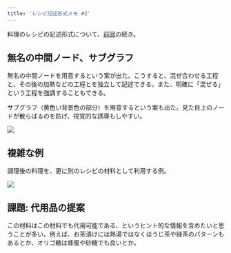 ```yaml
---
title: 'レシピ記述形式メモ #2'
---
```

料理のレシピの記述形式について、[前回](https://r7kamura.com/articles/2022-05-13-mermaid-recipe-memo)の続き。

無名の中間ノード、サブグラフ
--------------

無名の中間ノードを用意するという案が出た。こうすると、混ぜ合わせる工程と、その後の加熱などの工程とを独立して記述できる。また、明確に「混ぜる」という工程を強調することもできる。

サブグラフ（黄色い背景色の部分）を用意するという案も出た。見た目上のノードが散らばるのを防げ、視覚的な誘導もしやすい。

![](https://lh3.googleusercontent.com/ZKv1C49mwb7F6GhVmSeDrflrGTeX4qOUWDH0UuBTmMupx0Ojz9QV6Y8piq91oqW1Gw7Z3gvXTsx3ZbH1OgKs4M9-dm-hbouosK1Y1mIdpc6zSLG3qK3joMN7Bdmgg21kbQV2X0LruhnO5r6YVSVJy-DaQX_7SwRopHQmdc7rp-oatlF29NSNIixYzR3A)

複雑な例
----

調理後の料理を、更に別のレシピの材料として利用する例。

![](https://lh4.googleusercontent.com/A_ifljryGXGh2sQLOz2DitX7P83kxuqv7Bk6M0LUhwM91qRW-QdoUoLhUeUyHHlnGihi9B-Bt7imvxoCKWltVFpQACEvZVlP4nrlBVexhItyFp-9stZX67Hnx2N-H5WbnZX98cbUfUN5Eb0HtaLNNexpFwyuqWnp4PeYrNh0A6IL-z8Q-r7uWFG99zdb)

課題: 代用品の提案
----------

この材料はこの材料でも代用可能である、というヒント的な情報を含めたいと思うことが多い。例えば、お茶漬けには熱湯ではなくほうじ茶や緑茶のパターンもあるとか、オリゴ糖は蜂蜜や砂糖でも良いとか。
